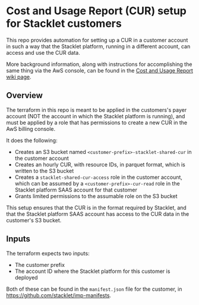 # Cost and Usage Report (CUR) setup for Stacklet customers

This repo provides automation for setting up a CUR in a customer account in such a way that the Stacklet platform, running in a different account, can access and use the CUR data.

More background information, along with instructions for accomplishing the same thing via the AwS console, can be found in the [Cost and Usage Report wiki page](https://stacklet.atlassian.net/wiki/spaces/ENG/pages/1207042052/Cost+and+Usage+Report+CUR).

## Overview

The terraform in this repo is meant to be applied in the customers's payer account (NOT the account in which the Stacklet platform is running), and must be applied by a role that has permissions to create a new CUR in the AwS billing console.

It does the following:

* Creates an S3 bucket named `<customer-prefix>-stacklet-shared-cur` in the customer account
* Creates an hourly CUR, with resource IDs, in parquet format, which is written to the S3 bucket
* Creates a `stacklet-shared-cur-access` role in the customer account, which can be assumed by a `<customer-prefix>-cur-read` role in the Stacklet platform SAAS account for that customer
* Grants limited permissions to the assumable role on the S3 bucket

This setup ensures that the CUR is in the format required by Stacklet, and that the Stacklet platform SAAS account has access to the CUR data in the customer's S3 bucket.

## Inputs

The terraform expects two inputs:

* The customer prefix
* The account ID where the Stacklet platform for this customer is deployed

Both of these can be found in the `manifest.json` file for the customer, in https://github.com/stacklet/imp-manifests.